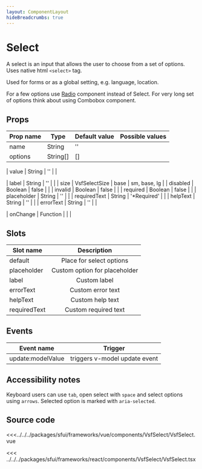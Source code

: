 ```yaml
---
layout: ComponentLayout
hideBreadcrumbs: true
---
```

# Select

A select is an input that allows the user to choose from a set of options. Uses native html `<select>` tag.

Used for forms or as a global setting, e.g. language, location.

For a few options use [Radio](radio.html) component instead of Select. For very long set of options think about using Combobox component.

<Generate />

## Props

| Prop name    | Type            | Default value | Possible values                        |
| ------------ | --------        | ------------- | -------------------------------------- |
| name         | String          | ''            |                                        |
| options      | String[]        | []            |                                        |
<!-- vue -->
| value        | String          | ''            |                                        |
<!-- end vue -->
| label        | String          | ''            |                                        |
| size         | VsfSelectSize  | base          | sm, base, lg                           |
| disabled     | Boolean         | false         |                                        |
| invalid      | Boolean         | false         |                                        |
| required     | Boolean         | false         |                                        |
| placeholder  | String          | ''            |                                        |
| requiredText | String          | '*Required'   |                                        |
| helpText     | String          | ''            |                                        |
| errorText    | String          | ''            |                                        |
<!-- react -->
| onChange     | Function        |               |                                        |
<!-- end react -->

<!-- vue -->
## Slots

| Slot name     |            Description            |
| ---------     | :-------------------------------: |
|  default      |   Place for select options        |
|  placeholder  |   Custom option for placeholder   |
|  label        |   Custom label                    |
|  errorText    |   Custom error text               |
|  helpText     |   Custom help text                |
|  requiredText |   Custom required text            |

## Events

| Event name        |            Trigger             |
| ----------------- | :----------------------------: |
| update:modelValue | triggers v-model update event  |

<!-- end vue -->

## Accessibility notes

Keyboard users can use `tab`, open select with `space` and select options using `arrows`.
Selected option is marked with `aria-selected`.

## Source code

<!-- vue -->
<<<../../../packages/sfui/frameworks/vue/components/VsfSelect/VsfSelect.vue
<!-- end vue -->

<!-- react -->
<<< ../../../packages/sfui/frameworks/react/components/VsfSelect/VsfSelect.tsx
<!-- end react -->
